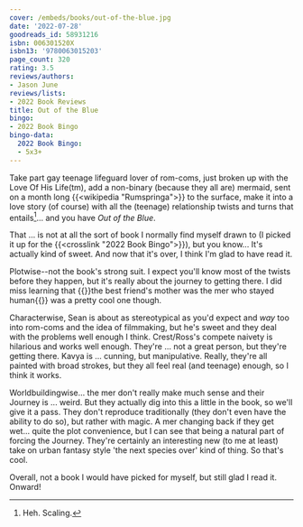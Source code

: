 ```yaml
---
cover: /embeds/books/out-of-the-blue.jpg
date: '2022-07-28'
goodreads_id: 58931216
isbn: 006301520X
isbn13: '9780063015203'
page_count: 320
rating: 3.5
reviews/authors:
- Jason June
reviews/lists:
- 2022 Book Reviews
title: Out of the Blue
bingo:
- 2022 Book Bingo
bingo-data:
  2022 Book Bingo:
  - 5x3+
---
```

Take part gay teenage lifeguard lover of rom-coms, just broken up with the Love Of His Life(tm), add a non-binary (because they all are) mermaid, sent on a month long {{<wikipedia "Rumspringa">}} to the surface, make it into a love story (of course) with all the (teenage) relationship twists and turns that entails[^scale]... and you have *Out of the Blue*. 

That ... is not at all the sort of book I normally find myself drawn to (I picked it up for the {{<crosslink "2022 Book Bingo">}}), but you know... It's actually kind of sweet. And now that it's over, I think I'm glad to have read it. 

<!--more-->

Plotwise--not the book's strong suit. I expect you'll know most of the twists before they happen, but it's really about the journey to getting there. I did miss learning that {{<spoiler>}}the best friend's mother was the mer who stayed human{{</spoiler>}} was a pretty cool one though. 

Characterwise, Sean is about as stereotypical as you'd expect and *way* too into rom-coms and the idea of filmmaking, but he's sweet and they deal with the problems well enough I think. Crest/Ross's compete naivety is hilarious and works well enough. They're ... not a great person, but they're getting there. Kavya is ... cunning, but manipulative. Really, they're all painted with broad strokes, but they all feel real (and teenage) enough, so I think it works. 

Worldbuildingwise... the mer don't really make much sense and their Journey is ... weird. But they actually dig into this a little in the book, so we'll give it a pass. They don't reproduce traditionally (they don't even have the ability to do so), but rather with magic. A mer changing back if they get wet... quite the plot convenience, but I can see that being a natural part of forcing the Journey. They're certainly an interesting new (to me at least) take on urban fantasy style 'the next species over' kind of thing. So that's cool.

Overall, not a book I would have picked for myself, but still glad I read it. Onward!

[^scale]: Heh. Scaling.